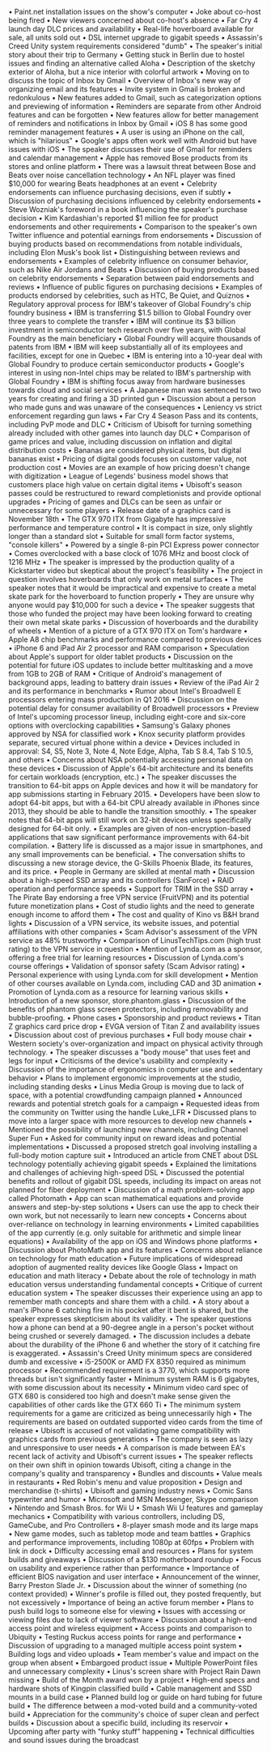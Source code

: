 • Paint.net installation issues on the show's computer
• Joke about co-host being fired
• New viewers concerned about co-host's absence
• Far Cry 4 launch day DLC prices and availability
• Real-life hoverboard available for sale, all units sold out
• DSL internet upgrade to gigabit speeds
• Assassin's Creed Unity system requirements considered "dumb"
• The speaker's initial story about their trip to Germany
• Getting stuck in Berlin due to hostel issues and finding an alternative called Aloha
• Description of the sketchy exterior of Aloha, but a nice interior with colorful artwork
• Moving on to discuss the topic of Inbox by Gmail
• Overview of Inbox's new way of organizing email and its features
• Invite system in Gmail is broken and redonkulous
• New features added to Gmail, such as categorization options and previewing of information
• Reminders are separate from other Android features and can be forgotten
• New features allow for better management of reminders and notifications in Inbox by Gmail
• iOS 8 has some good reminder management features
• A user is using an iPhone on the call, which is "hilarious"
• Google's apps often work well with Android but have issues with iOS
• The speaker discusses their use of Gmail for reminders and calendar management
• Apple has removed Bose products from its stores and online platform
• There was a lawsuit threat between Bose and Beats over noise cancellation technology
• An NFL player was fined $10,000 for wearing Beats headphones at an event
• Celebrity endorsements can influence purchasing decisions, even if subtly
• Discussion of purchasing decisions influenced by celebrity endorsements
• Steve Wozniak's foreword in a book influencing the speaker's purchase decision
• Kim Kardashian's reported $1 million fee for product endorsements and other requirements
• Comparison to the speaker's own Twitter influence and potential earnings from endorsements
• Discussion of buying products based on recommendations from notable individuals, including Elon Musk's book list
• Distinguishing between reviews and endorsements
• Examples of celebrity influence on consumer behavior, such as Nike Air Jordans and Beats
• Discussion of buying products based on celebrity endorsements
• Separation between paid endorsements and reviews
• Influence of public figures on purchasing decisions
• Examples of products endorsed by celebrities, such as HTC, Be Quiet, and Quiznos
• Regulatory approval process for IBM's takeover of Global Foundry's chip foundry business
• IBM is transferring $1.5 billion to Global Foundry over three years to complete the transfer
• IBM will continue its $3 billion investment in semiconductor tech research over five years, with Global Foundry as the main beneficiary
• Global Foundry will acquire thousands of patents from IBM
• IBM will keep substantially all of its employees and facilities, except for one in Quebec
• IBM is entering into a 10-year deal with Global Foundry to produce certain semiconductor products
• Google's interest in using non-Intel chips may be related to IBM's partnership with Global Foundry
• IBM is shifting focus away from hardware businesses towards cloud and social services
• A Japanese man was sentenced to two years for creating and firing a 3D printed gun
• Discussion about a person who made guns and was unaware of the consequences
• Leniency vs strict enforcement regarding gun laws
• Far Cry 4 Season Pass and its contents, including PvP mode and DLC
• Criticism of Ubisoft for turning something already included with other games into launch day DLC
• Comparison of game prices and value, including discussion on inflation and digital distribution costs
• Bananas are considered physical items, but digital bananas exist
• Pricing of digital goods focuses on customer value, not production cost
• Movies are an example of how pricing doesn't change with digitization
• League of Legends' business model shows that customers place high value on certain digital items
• Ubisoft's season passes could be restructured to reward completionists and provide optional upgrades
• Pricing of games and DLCs can be seen as unfair or unnecessary for some players
• Release date of a graphics card is November 18th
• The GTX 970 ITX from Gigabyte has impressive performance and temperature control
• It is compact in size, only slightly longer than a standard slot
• Suitable for small form factor systems, "console killers"
• Powered by a single 8-pin PCI Express power connector
• Comes overclocked with a base clock of 1076 MHz and boost clock of 1216 MHz
• The speaker is impressed by the production quality of a Kickstarter video but skeptical about the project's feasibility
• The project in question involves hoverboards that only work on metal surfaces
• The speaker notes that it would be impractical and expensive to create a metal skate park for the hoverboard to function properly
• They are unsure why anyone would pay $10,000 for such a device
• The speaker suggests that those who funded the project may have been looking forward to creating their own metal skate parks
• Discussion of hoverboards and the durability of wheels
• Mention of a picture of a GTX 970 ITX on Tom's hardware
• Apple A8 chip benchmarks and performance compared to previous devices
• iPhone 6 and iPad Air 2 processor and RAM comparison
• Speculation about Apple's support for older tablet products
• Discussion on the potential for future iOS updates to include better multitasking and a move from 1GB to 2GB of RAM
• Critique of Android's management of background apps, leading to battery drain issues
• Review of the iPad Air 2 and its performance in benchmarks
• Rumor about Intel's Broadwell E processors entering mass production in Q1 2016
• Discussion on the potential delay for consumer availability of Broadwell processors
• Preview of Intel's upcoming processor lineup, including eight-core and six-core options with overclocking capabilities
• Samsung's Galaxy phones approved by NSA for classified work
• Knox security platform provides separate, secured virtual phone within a device
• Devices included in approval: S4, S5, Note 3, Note 4, Note Edge, Alpha, Tab S 8.4, Tab S 10.5, and others
• Concerns about NSA potentially accessing personal data on these devices
• Discussion of Apple's 64-bit architecture and its benefits for certain workloads (encryption, etc.)
• The speaker discusses the transition to 64-bit apps on Apple devices and how it will be mandatory for app submissions starting in February 2015.
• Developers have been slow to adopt 64-bit apps, but with a 64-bit CPU already available in iPhones since 2013, they should be able to handle the transition smoothly.
• The speaker notes that 64-bit apps will still work on 32-bit devices unless specifically designed for 64-bit only.
• Examples are given of non-encryption-based applications that saw significant performance improvements with 64-bit compilation.
• Battery life is discussed as a major issue in smartphones, and any small improvements can be beneficial.
• The conversation shifts to discussing a new storage device, the G-Skills Phoenix Blade, its features, and its price.
• People in Germany are skilled at mental math
• Discussion about a high-speed SSD array and its controllers (SanForce)
• RAID operation and performance speeds
• Support for TRIM in the SSD array
• The Pirate Bay endorsing a free VPN service (FruitVPN) and its potential future monetization plans
• Cost of studio lights and the need to generate enough income to afford them
• The cost and quality of Kino vs B&H brand lights
• Discussion of a VPN service, its website issues, and potential affiliations with other companies
• Scam Advisor's assessment of the VPN service as 48% trustworthy
• Comparison of LinusTechTips.com (high trust rating) to the VPN service in question
• Mention of Lynda.com as a sponsor, offering a free trial for learning resources
• Discussion of Lynda.com's course offerings
• Validation of sponsor safety (Scam Advisor rating)
• Personal experience with using Lynda.com for skill development
• Mention of other courses available on Lynda.com, including CAD and 3D animation
• Promotion of Lynda.com as a resource for learning various skills
• Introduction of a new sponsor, store.phantom.glass
• Discussion of the benefits of phantom glass screen protectors, including removability and bubble-proofing.
• Phone cases
• Sponsorship and product reviews
• Titan Z graphics card price drop
• EVGA version of Titan Z and availability issues
• Discussion about cost of previous purchases
• Full body mouse chair
• Western society's over-organization and impact on physical activity through technology.
• The speaker discusses a "body mouse" that uses feet and legs for input
• Criticisms of the device's usability and complexity
• Discussion of the importance of ergonomics in computer use and sedentary behavior
• Plans to implement ergonomic improvements at the studio, including standing desks
• Linus Media Group is moving due to lack of space, with a potential crowdfunding campaign planned
• Announced rewards and potential stretch goals for a campaign
• Requested ideas from the community on Twitter using the handle Luke_LFR
• Discussed plans to move into a larger space with more resources to develop new channels
• Mentioned the possibility of launching new channels, including Channel Super Fun
• Asked for community input on reward ideas and potential implementations
• Discussed a proposed stretch goal involving installing a full-body motion capture suit
• Introduced an article from CNET about DSL technology potentially achieving gigabit speeds
• Explained the limitations and challenges of achieving high-speed DSL
• Discussed the potential benefits and rollout of gigabit DSL speeds, including its impact on areas not planned for fiber deployment
• Discussion of a math problem-solving app called Photomath
• App can scan mathematical equations and provide answers and step-by-step solutions
• Users can use the app to check their own work, but not necessarily to learn new concepts
• Concerns about over-reliance on technology in learning environments
• Limited capabilities of the app currently (e.g. only suitable for arithmetic and simple linear equations)
• Availability of the app on iOS and Windows phone platforms
• Discussion about PhotoMath app and its features
• Concerns about reliance on technology for math education
• Future implications of widespread adoption of augmented reality devices like Google Glass
• Impact on education and math literacy
• Debate about the role of technology in math education versus understanding fundamental concepts
• Critique of current education system
• The speaker discusses their experience using an app to remember math concepts and share them with a child.
• A story about a man's iPhone 6 catching fire in his pocket after it bent is shared, but the speaker expresses skepticism about its validity.
• The speaker questions how a phone can bend at a 90-degree angle in a person's pocket without being crushed or severely damaged.
• The discussion includes a debate about the durability of the iPhone 6 and whether the story of it catching fire is exaggerated.
• Assassin's Creed Unity minimum specs are considered dumb and excessive
• i5-2500K or AMD FX 8350 required as minimum processor
• Recommended requirement is a 3770, which supports more threads but isn't significantly faster
• Minimum system RAM is 6 gigabytes, with some discussion about its necessity
• Minimum video card spec of GTX 680 is considered too high and doesn't make sense given the capabilities of other cards like the GTX 660 Ti
• The minimum system requirements for a game are criticized as being unnecessarily high
• The requirements are based on outdated supported video cards from the time of release
• Ubisoft is accused of not validating game compatibility with graphics cards from previous generations
• The company is seen as lazy and unresponsive to user needs
• A comparison is made between EA's recent lack of activity and Ubisoft's current issues
• The speaker reflects on their own shift in opinion towards Ubisoft, citing a change in the company's quality and transparency
• Bundles and discounts
• Value meals in restaurants
• Red Robin's menu and value proposition
• Design and merchandise (t-shirts)
• Ubisoft and gaming industry news
• Comic Sans typewriter and humor
• Microsoft and MSN Messenger, Skype comparison
• Nintendo and Smash Bros. for Wii U
• Smash Wii U features and gameplay mechanics
• Compatibility with various controllers, including DS, GameCube, and Pro Controllers
• 8-player smash mode and its large maps
• New game modes, such as tabletop mode and team battles
• Graphics and performance improvements, including 1080p at 60fps
• Problem with link in dock
• Difficulty accessing email and resources
• Plans for system builds and giveaways
• Discussion of a $130 motherboard roundup
• Focus on usability and experience rather than performance
• Importance of efficient BIOS navigation and user interface
• Announcement of the winner, Barry Preston Slade Jr.
• Discussion about the winner of something (no context provided)
• Winner's profile is filled out, they posted frequently, but not excessively
• Importance of being an active forum member
• Plans to push build logs to someone else for viewing
• Issues with accessing or viewing files due to lack of viewer software
• Discussion about a high-end access point and wireless equipment
• Access points and comparison to Ubiquity
• Testing Ruckus access points for range and performance
• Discussion of upgrading to a managed multiple access point system
• Building logs and video uploads
• Team member's value and impact on the group when absent
• Embargoed product issue
• Multiple PowerPoint files and unnecessary complexity
• Linus's screen share with Project Rain Dawn missing
• Build of the Month award won by a project
• High-end specs and hardware shots of Kingpin classified build
• Cable management and SSD mounts in a build case
• Planned build log or guide on hard tubing for future build
• The difference between a mod-voted build and a community-voted build
• Appreciation for the community's choice of super clean and perfect builds
• Discussion about a specific build, including its reservoir
• Upcoming after party with "funky stuff" happening
• Technical difficulties and sound issues during the broadcast